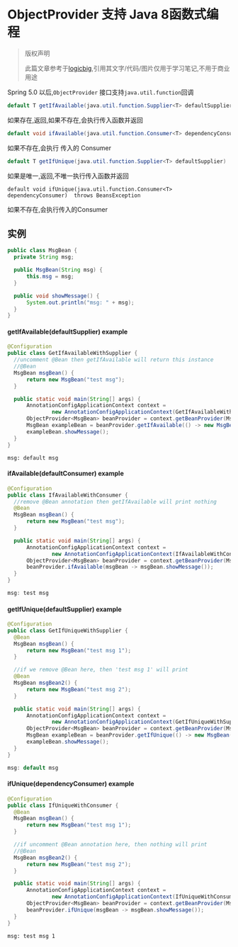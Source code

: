 # ObjectProvider 支持 Java 8函数式编程 

> 版权声明
>
> 此篇文章参考于[logicbig](https://www.logicbig.com/),引用其文字/代码/图片仅用于学习笔记,不用于商业用途

Spring 5.0 以后,`ObjectProvider` 接口支持`java.util.function`回调

```java
default T getIfAvailable(java.util.function.Supplier<T> defaultSupplier) throws BeansException

```

如果存在,返回,如果不存在,会执行传入函数并返回

```java
default void ifAvailable(java.util.function.Consumer<T> dependencyConsumer)  throws BeansException
```

如果不存在,会执行 传入的 Consumer

```java
default T getIfUnique(java.util.function.Supplier<T> defaultSupplier)  throws BeansException
```

如果是唯一,返回,不唯一执行传入函数并返回

```
default void ifUnique(java.util.function.Consumer<T> dependencyConsumer)  throws BeansException
```

如果不存在,会执行传入的Consumer

## 实例

```java
public class MsgBean {
  private String msg;

  public MsgBean(String msg) {
      this.msg = msg;
  }

  public void showMessage() {
      System.out.println("msg: " + msg);
  }
}
```

#### getIfAvailable(defaultSupplier) example

```java
@Configuration
public class GetIfAvailableWithSupplier {
  //uncomment @Bean then getIfAvailable will return this instance
  //@Bean
  MsgBean msgBean() {
      return new MsgBean("test msg");
  }

  public static void main(String[] args) {
      AnnotationConfigApplicationContext context =
              new AnnotationConfigApplicationContext(GetIfAvailableWithSupplier.class);
      ObjectProvider<MsgBean> beanProvider = context.getBeanProvider(MsgBean.class);
      MsgBean exampleBean = beanProvider.getIfAvailable(() -> new MsgBean("default msg"));
      exampleBean.showMessage();
  }
}
```

```
msg: default msg
```

#### ifAvailable(defaultConsumer) example

```java
@Configuration
public class IfAvailableWithConsumer {
  //remove @Bean annotation then getIfAvailable will print nothing
  @Bean
  MsgBean msgBean() {
      return new MsgBean("test msg");
  }

  public static void main(String[] args) {
      AnnotationConfigApplicationContext context =
              new AnnotationConfigApplicationContext(IfAvailableWithConsumer.class);
      ObjectProvider<MsgBean> beanProvider = context.getBeanProvider(MsgBean.class);
      beanProvider.ifAvailable(msgBean -> msgBean.showMessage());
  }
}
```

```JAVA
msg: test msg
```

#### getIfUnique(defaultSupplier) example

```java
@Configuration
public class GetIfUniqueWithSupplier {
  @Bean
  MsgBean msgBean() {
      return new MsgBean("test msg 1");
  }

  //if we remove @Bean here, then 'test msg 1' will print
  @Bean
  MsgBean msgBean2() {
      return new MsgBean("test msg 2");
  }

  public static void main(String[] args) {
      AnnotationConfigApplicationContext context =
              new AnnotationConfigApplicationContext(GetIfUniqueWithSupplier.class);
      ObjectProvider<MsgBean> beanProvider = context.getBeanProvider(MsgBean.class);
      MsgBean exampleBean = beanProvider.getIfUnique(() -> new MsgBean("default msg"));
      exampleBean.showMessage();
  }
}
```

```java
msg: default msg
```

#### ifUnique(dependencyConsumer) example

```java
@Configuration
public class IfUniqueWithConsumer {
  @Bean
  MsgBean msgBean() {
      return new MsgBean("test msg 1");
  }

  //if uncomment @Bean annotation here, then nothing will print
  //@Bean
  MsgBean msgBean2() {
      return new MsgBean("test msg 2");
  }

  public static void main(String[] args) {
      AnnotationConfigApplicationContext context =
              new AnnotationConfigApplicationContext(IfUniqueWithConsumer.class);
      ObjectProvider<MsgBean> beanProvider = context.getBeanProvider(MsgBean.class);
      beanProvider.ifUnique(msgBean -> msgBean.showMessage());
  }
}
```

```
msg: test msg 1
```

